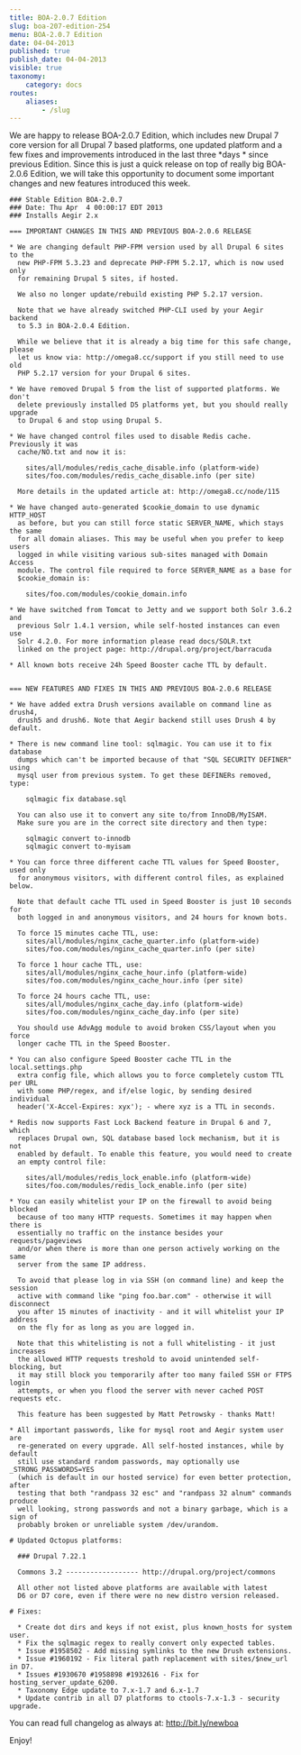 ```yaml
---
title: BOA-2.0.7 Edition
slug: boa-207-edition-254
menu: BOA-2.0.7 Edition
date: 04-04-2013
published: true
publish_date: 04-04-2013
visible: true
taxonomy:
    category: docs
routes:
    aliases:
        - /slug
---
```


 We are happy to release BOA-2.0.7 Edition, which includes new Drupal 7 core version for all Drupal 7 based platforms, one updated platform and a few fixes and improvements introduced in the last three *days * since previous Edition. Since this is just a quick release on top of really big BOA-2.0.6 Edition, we will take this opportunity to document some important changes and new features introduced this week.

 
    ### Stable Edition BOA-2.0.7
    ### Date: Thu Apr  4 00:00:17 EDT 2013
    ### Installs Aegir 2.x
    
    === IMPORTANT CHANGES IN THIS AND PREVIOUS BOA-2.0.6 RELEASE
    
    * We are changing default PHP-FPM version used by all Drupal 6 sites to the
      new PHP-FPM 5.3.23 and deprecate PHP-FPM 5.2.17, which is now used only
      for remaining Drupal 5 sites, if hosted.
    
      We also no longer update/rebuild existing PHP 5.2.17 version.
    
      Note that we have already switched PHP-CLI used by your Aegir backend
      to 5.3 in BOA-2.0.4 Edition.
    
      While we believe that it is already a big time for this safe change, please
      let us know via: http://omega8.cc/support if you still need to use old
      PHP 5.2.17 version for your Drupal 6 sites.
    
    * We have removed Drupal 5 from the list of supported platforms. We don't
      delete previously installed D5 platforms yet, but you should really upgrade
      to Drupal 6 and stop using Drupal 5.
    
    * We have changed control files used to disable Redis cache. Previously it was
      cache/NO.txt and now it is:
    
        sites/all/modules/redis_cache_disable.info (platform-wide)
        sites/foo.com/modules/redis_cache_disable.info (per site)
    
      More details in the updated article at: http://omega8.cc/node/115
    
    * We have changed auto-generated $cookie_domain to use dynamic HTTP_HOST
      as before, but you can still force static SERVER_NAME, which stays the same
      for all domain aliases. This may be useful when you prefer to keep users
      logged in while visiting various sub-sites managed with Domain Access
      module. The control file required to force SERVER_NAME as a base for
      $cookie_domain is:
    
        sites/foo.com/modules/cookie_domain.info
    
    * We have switched from Tomcat to Jetty and we support both Solr 3.6.2 and
      previous Solr 1.4.1 version, while self-hosted instances can even use
      Solr 4.2.0. For more information please read docs/SOLR.txt
      linked on the project page: http://drupal.org/project/barracuda
    
    * All known bots receive 24h Speed Booster cache TTL by default.
    
    
    === NEW FEATURES AND FIXES IN THIS AND PREVIOUS BOA-2.0.6 RELEASE
    
    * We have added extra Drush versions available on command line as drush4,
      drush5 and drush6. Note that Aegir backend still uses Drush 4 by default.
    
    * There is new command line tool: sqlmagic. You can use it to fix database
      dumps which can't be imported because of that "SQL SECURITY DEFINER" using
      mysql user from previous system. To get these DEFINERs removed, type:
    
        sqlmagic fix database.sql
    
      You can also use it to convert any site to/from InnoDB/MyISAM.
      Make sure you are in the correct site directory and then type:
    
        sqlmagic convert to-innodb
        sqlmagic convert to-myisam
    
    * You can force three different cache TTL values for Speed Booster, used only
      for anonymous visitors, with different control files, as explained below.
    
      Note that default cache TTL used in Speed Booster is just 10 seconds for
      both logged in and anonymous visitors, and 24 hours for known bots.
    
      To force 15 minutes cache TTL, use:
        sites/all/modules/nginx_cache_quarter.info (platform-wide)
        sites/foo.com/modules/nginx_cache_quarter.info (per site)
    
      To force 1 hour cache TTL, use:
        sites/all/modules/nginx_cache_hour.info (platform-wide)
        sites/foo.com/modules/nginx_cache_hour.info (per site)
    
      To force 24 hours cache TTL, use:
        sites/all/modules/nginx_cache_day.info (platform-wide)
        sites/foo.com/modules/nginx_cache_day.info (per site)
    
      You should use AdvAgg module to avoid broken CSS/layout when you force
      longer cache TTL in the Speed Booster.
    
    * You can also configure Speed Booster cache TTL in the local.settings.php
      extra config file, which allows you to force completely custom TTL per URL
      with some PHP/regex, and if/else logic, by sending desired individual
      header('X-Accel-Expires: xyx'); - where xyz is a TTL in seconds.
    
    * Redis now supports Fast Lock Backend feature in Drupal 6 and 7, which
      replaces Drupal own, SQL database based lock mechanism, but it is not
      enabled by default. To enable this feature, you would need to create
      an empty control file:
    
        sites/all/modules/redis_lock_enable.info (platform-wide)
        sites/foo.com/modules/redis_lock_enable.info (per site)
    
    * You can easily whitelist your IP on the firewall to avoid being blocked
      because of too many HTTP requests. Sometimes it may happen when there is
      essentially no traffic on the instance besides your requests/pageviews
      and/or when there is more than one person actively working on the same
      server from the same IP address.
    
      To avoid that please log in via SSH (on command line) and keep the session
      active with command like "ping foo.bar.com" - otherwise it will disconnect
      you after 15 minutes of inactivity - and it will whitelist your IP address
      on the fly for as long as you are logged in.
    
      Note that this whitelisting is not a full whitelisting - it just increases
      the allowed HTTP requests treshold to avoid unintended self-blocking, but
      it may still block you temporarily after too many failed SSH or FTPS login
      attempts, or when you flood the server with never cached POST requests etc.
    
      This feature has been suggested by Matt Petrowsky - thanks Matt!
    
    * All important passwords, like for mysql root and Aegir system user are
      re-generated on every upgrade. All self-hosted instances, while by default
      still use standard random passwords, may optionally use _STRONG_PASSWORDS=YES
      (which is default in our hosted service) for even better protection, after
      testing that both "randpass 32 esc" and "randpass 32 alnum" commands produce
      well looking, strong passwords and not a binary garbage, which is a sign of
      probably broken or unreliable system /dev/urandom.
    
    # Updated Octopus platforms:
    
      ### Drupal 7.22.1
    
      Commons 3.2 ------------------ http://drupal.org/project/commons
    
      All other not listed above platforms are available with latest
      D6 or D7 core, even if there were no new distro version released.
    
    # Fixes:
    
      * Create dot dirs and keys if not exist, plus known_hosts for system user.
      * Fix the sqlmagic regex to really convert only expected tables.
      * Issue #1958502 - Add missing symlinks to the new Drush extensions.
      * Issue #1960192 - Fix literal path replacement with sites/$new_url in D7.
      * Issues #1930670 #1958898 #1932616 - Fix for hosting_server_update_6200.
      * Taxonomy Edge update to 7.x-1.7 and 6.x-1.7
      * Update contrib in all D7 platforms to ctools-7.x-1.3 - security upgrade.


 You can read full changelog as always at: http://bit.ly/newboa

Enjoy!